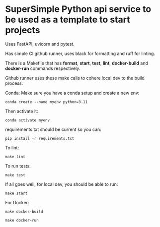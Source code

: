 # SuperSimple Python api service to be used as a template to start projects

Uses FastAPI, uvicorn and pytest. 

Has simple CI github runner, uses black for formatting and ruff for linting. 

There is a Makefile that has **format**, **start**, **test**, **lint**, **docker-build** and **docker-run** commands respectively. 

Github runner uses these make calls to cohere local dev to the build process. 

Conda: Make sure you have a conda setup and create a new env:  
```
conda create --name myenv python=3.11
```

Then activate it:  
```
conda activate myenv
```

requirements.txt should be current so you can:  
```
pip install -r requirements.txt
```

To lint:  
```
make lint

```

To run tests:  
```
make test
```

If all goes well, for local dev, you should be able to run:  
```
make start
```

For Docker:  
```
make docker-build
```

```
make docker-run
```
